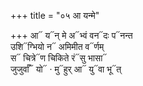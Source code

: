 +++
title = "०५ आ यन्मे"

+++
आ᳓ य᳓न् मे अ᳓भ्वं वन᳓दः प᳓नन्त  
उशि᳓ग्भियो न᳓ अमिमीत व᳓र्णम्  
स᳓ चित्रे᳓ण चिकिते रं᳓सु भासा᳓  
जुजुर्वाँ᳓ यो᳓ · मु᳓हुर् आ᳓ यु᳓वा भू᳓त्